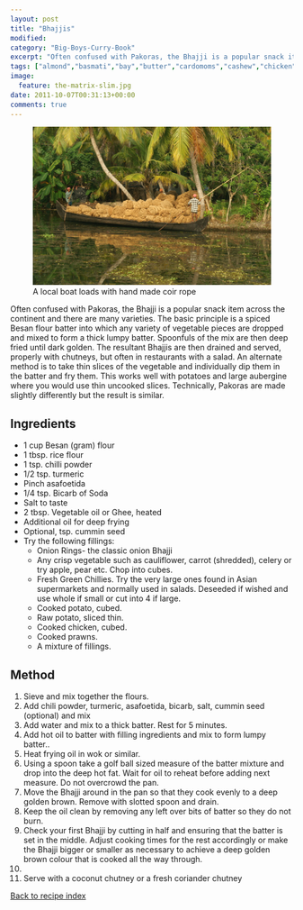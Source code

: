 ```yaml
---
layout: post
title: "Bhajjis"
modified:
category: "Big-Boys-Curry-Book"
excerpt: "Often confused with Pakoras, the Bhajji is a popular snack item across the continent and"
tags: ["almond","basmati","bay","butter","cardomoms","cashew","chicken","cinnamon","cloves","cumin","ghee","lamb","mace","nuts","pepper","rice","saffron","turmeric"]
image:
  feature: the-matrix-slim.jpg
date: 2011-10-07T00:31:13+00:00
comments: true
---
```


<figure>
	<a href="/images/bbcb/pict2388.jpg" alt="Coir, Kerala, India" title="Coir, Kerala, India &#169; Ashley Kitson 12/09/2011"><img src="/images/bbcb/pict2388.jpg"/></a>
	<figcaption>A local boat loads with hand made coir rope</figcaption>
</figure>

Often confused with Pakoras, the Bhajji is a popular snack item across the continent and there are many varieties. The basic principle is a spiced Besan flour batter into which any variety of vegetable pieces are dropped and mixed to form a thick lumpy batter. Spoonfuls of the mix are then deep fried until dark golden. The resultant Bhajjis are then drained and served, properly with chutneys, but often in restaurants with a salad. An alternate method is to take thin slices of the vegetable and individually dip them in the batter and fry them. This works well with potatoes and large aubergine where you would use thin uncooked slices. Technically, Pakoras are made slightly differently but the result is similar.
        
## Ingredients
        
<ul><li>1 cup Besan (gram) flour</li><li>1 tbsp. rice flour</li><li>1 tsp. chilli powder</li><li>1/2 tsp. turmeric</li><li>Pinch asafoetida</li><li>1/4 tsp. Bicarb of Soda</li><li>Salt to taste</li><li>2 tbsp. Vegetable oil or Ghee, heated</li><li>Additional oil for deep frying</li><li>Optional, tsp. cummin seed</li><li>Try the following fillings:<ul><li>Onion Rings- the classic onion Bhajji</li><li>Any crisp vegetable such as cauliflower, carrot (shredded), celery or try apple, pear etc. Chop into cubes.</li><li>Fresh Green Chillies. Try the very large ones found in Asian supermarkets and normally  used in salads. Deseeded if wished and use whole if small or cut into 4 if large.</li><li>Cooked potato, cubed.</li><li>Raw potato, sliced thin.</li><li>Cooked chicken, cubed.</li><li>Cooked prawns.</li><li>A mixture of fillings.</li></ul></li></ul>
        
## Method

<ol><li>Sieve and mix together the flours.</li><li>Add chili powder, turmeric, asafoetida, bicarb, salt, cummin seed (optional) and mix</li><li>Add water and mix to a thick batter. Rest for 5 minutes.</li><li>Add hot oil to batter with filling ingredients and mix to form lumpy batter..</li><li>Heat frying oil in wok or similar.</li><li>Using a spoon take a golf ball sized measure of the batter mixture and drop into the deep hot fat. Wait for oil to reheat before adding next measure. Do not overcrowd the pan.</li><li>Move the Bhajji around in the pan so that they cook evenly to a deep golden brown. Remove with slotted spoon and drain.</li><li>Keep the oil clean by removing any left over bits of  batter so they do not burn.</li><li>Check your first Bhajji by cutting in half and ensuring that the batter is set in the middle. Adjust cooking times for the rest accordingly or make the  Bhajji bigger or smaller as necessary to achieve a deep golden brown colour that is cooked all the way through.</li><li></li><li>Serve with a coconut chutney  or a fresh coriander chutney</li></ol>   

<a href="/bbcb">Back to recipe index</a>      